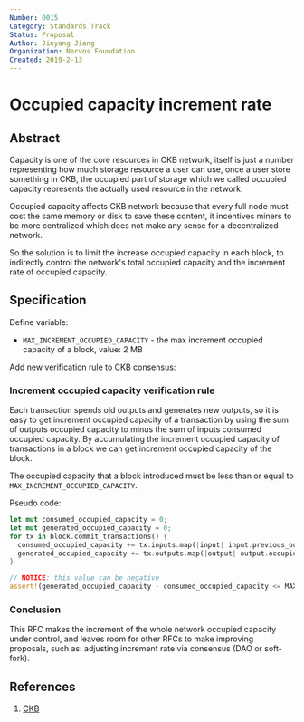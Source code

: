 ```yaml
---
Number: 0015
Category: Standards Track
Status: Proposal
Author: Jinyang Jiang
Organization: Nervos Foundation
Created: 2019-2-13
---
```


# Occupied capacity increment rate

## Abstract

Capacity is one of the core resources in CKB network, itself is just a number representing how much storage resource a user can use, once a user store something in CKB, the occupied part of storage which we called occupied capacity represents the actually used resource in the network.

Occupied capacity affects CKB network because that every full node must cost the same memory or disk to save these content, it incentives miners to be more centralized which does not make any sense for a decentralized network.

So the solution is to limit the increase occupied capacity in each block, to indirectly control the network's total occupied capacity and the increment rate of occupied capacity.

## Specification

Define variable:

* `MAX_INCREMENT_OCCUPIED_CAPACITY` - the max increment occupied capacity of a block, value: 2 MB

Add new verification rule to CKB consensus:

### Increment occupied capacity verification rule

Each transaction spends old outputs and generates new outputs, so it is easy to get increment occupied capacity of a transaction by using the sum of outputs occupied capacity to minus the sum of inputs consumed occupied capacity.
By accumulating the increment occupied capacity of transactions in a block we can get increment occupied capacity of the block.

The occupied capacity that a block introduced must be less than or equal to `MAX_INCREMENT_OCCUPIED_CAPACITY`.

Pseudo code:
``` rust
let mut consumed_occupied_capacity = 0;
let mut generated_occupied_capacity = 0;
for tx in block.commit_transactions() {
  consumed_occupied_capacity += tx.inputs.map(|input| input.previous_output.occupied_capacity()).sum();
  generated_occupied_capacity += tx.outputs.map(|output| output.occupied_capacity()).sum();
}

// NOTICE: this value can be negative
assert!(generated_occupied_capacity - consumed_occupied_capacity <= MAX_INCREMENT_OCCUPIED_CAPACITY);
```

### Conclusion

This RFC makes the increment of the whole network occupied capacity under control, and leaves room for other RFCs to make improving proposals, such as: adjusting increment rate via consensus (DAO or soft-fork).

## References

1. [CKB][1]

[1]: https://github.com/nervosnetwork/ckb


